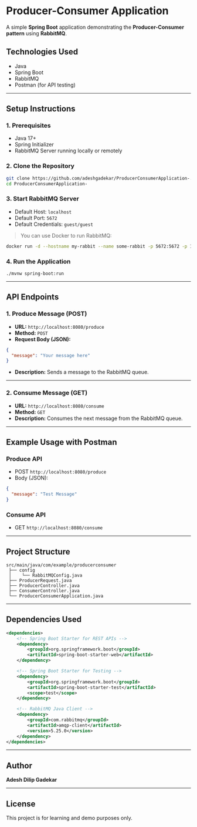# Producer-Consumer Application

A simple **Spring Boot** application demonstrating the **Producer-Consumer pattern** using **RabbitMQ**.

## Technologies Used
- Java
- Spring Boot
- RabbitMQ
- Postman (for API testing)

---

## Setup Instructions

### 1. Prerequisites
- Java 17+
- Spring Initializer
- RabbitMQ Server running locally or remotely

### 2. Clone the Repository
```bash
git clone https://github.com/adeshgadekar/ProducerConsumerApplication-.git
cd ProducerConsumerApplication-
```

### 3. Start RabbitMQ Server
- Default Host: `localhost`
- Default Port: `5672`
- Default Credentials: `guest/guest`

> You can use Docker to run RabbitMQ:
```bash
docker run -d --hostname my-rabbit --name some-rabbit -p 5672:5672 -p 15672:15672 rabbitmq:3-management
```

### 4. Run the Application
```
./mvnw spring-boot:run
```

---

## API Endpoints

### 1. Produce Message (POST)
- **URL:** `http://localhost:8080/produce`
- **Method:** `POST`
- **Request Body (JSON):**
```json
{
  "message": "Your message here"
}
```
- **Description:** Sends a message to the RabbitMQ queue.

---

### 2. Consume Message (GET)
- **URL:** `http://localhost:8080/consume`
- **Method:** `GET`
- **Description:** Consumes the next message from the RabbitMQ queue.

---

## Example Usage with Postman

### Produce API
- POST `http://localhost:8080/produce`
- Body (JSON):
```json
{
  "message": "Test Message"
}
```

### Consume API
- GET `http://localhost:8080/consume`

---

## Project Structure
```
src/main/java/com/example/producerconsumer
 ├── config
 │    └── RabbitMQConfig.java 
 ├── ProducerRequest.java
 ├── ProducerController.java
 ├── ConsumerController.java
 └── ProducerConsumerApplication.java
```

---

## Dependencies Used

``` xml
<dependencies>
    <!-- Spring Boot Starter for REST APIs -->
    <dependency>
        <groupId>org.springframework.boot</groupId>
        <artifactId>spring-boot-starter-web</artifactId>
    </dependency>

    <!-- Spring Boot Starter for Testing -->
    <dependency>
        <groupId>org.springframework.boot</groupId>
        <artifactId>spring-boot-starter-test</artifactId>
        <scope>test</scope>
    </dependency>

    <!-- RabbitMQ Java Client -->
    <dependency>
        <groupId>com.rabbitmq</groupId>
        <artifactId>amqp-client</artifactId>
        <version>5.25.0</version>
    </dependency>
</dependencies>
```

---

## Author
**Adesh Dilip Gadekar**

---

## License
This project is for learning and demo purposes only.
